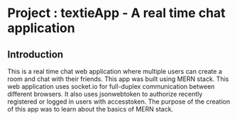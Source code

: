 Project : textieApp - A real time chat application
==================================

Introduction
------------

This is a real time chat web application where multiple users can create a room and chat with their friends. This app was built using MERN stack. This web application uses socket.io for full-duplex communication between different browsers. It also uses jsonwebtoken to authorize recently registered or logged in users with accesstoken. The purpose of the creation of this app was to learn about the basics of MERN stack.

